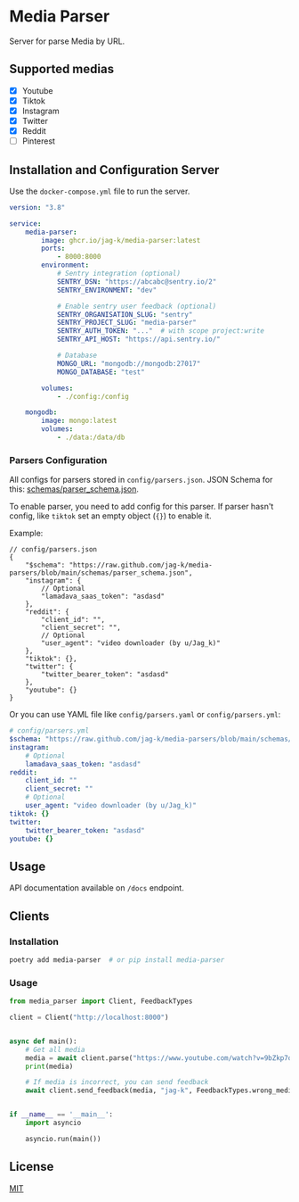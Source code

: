 # Media Parser

Server for parse Media by URL.

## Supported medias

- [x] Youtube
- [x] Tiktok
- [x] Instagram
- [x] Twitter
- [x] Reddit
- [ ] Pinterest

## Installation and Configuration Server

Use the `docker-compose.yml` file to run the server.

```yaml
version: "3.8"

service:
    media-parser:
        image: ghcr.io/jag-k/media-parser:latest
        ports:
            - 8000:8000
        environment:
            # Sentry integration (optional)
            SENTRY_DSN: "https://abcabc@sentry.io/2"
            SENTRY_ENVIRONMENT: "dev"

            # Enable sentry user feedback (optional)
            SENTRY_ORGANISATION_SLUG: "sentry"
            SENTRY_PROJECT_SLUG: "media-parser"
            SENTRY_AUTH_TOKEN: "..."  # with scope project:write
            SENTRY_API_HOST: "https://api.sentry.io/"

            # Database
            MONGO_URL: "mongodb://mongodb:27017"
            MONGO_DATABASE: "test"

        volumes:
            - ./config:/config

    mongodb:
        image: mongo:latest
        volumes:
            - ./data:/data/db
```

### Parsers Configuration

All configs for parsers stored in `config/parsers.json`. JSON Schema for
this: [schemas/parser_schema.json](https://github.com/jag-k/media-parser/blob/main/schemas/parser_schema.json).

To enable parser, you need to add config for this parser.
If parser hasn't config, like `tiktok` set an empty object (`{}`) to enable it.

Example:

```json5
// config/parsers.json
{
    "$schema": "https://raw.github.com/jag-k/media-parsers/blob/main/schemas/parser_schema.json",
    "instagram": {
        // Optional
        "lamadava_saas_token": "asdasd"
    },
    "reddit": {
        "client_id": "",
        "client_secret": "",
        // Optional
        "user_agent": "video downloader (by u/Jag_k)"
    },
    "tiktok": {},
    "twitter": {
        "twitter_bearer_token": "asdasd"
    },
    "youtube": {}
}
```

Or you can use YAML file like `config/parsers.yaml` or `config/parsers.yml`:

```yaml
# config/parsers.yml
$schema: "https://raw.github.com/jag-k/media-parsers/blob/main/schemas/parser_schema.json"
instagram:
    # Optional
    lamadava_saas_token: "asdasd"
reddit:
    client_id: ""
    client_secret: ""
    # Optional
    user_agent: "video downloader (by u/Jag_k)"
tiktok: {}
twitter:
    twitter_bearer_token: "asdasd"
youtube: {}
```

## Usage

API documentation available on `/docs` endpoint.

## Clients

### Installation

```bash
poetry add media-parser  # or pip install media-parser
```

### Usage

```python
from media_parser import Client, FeedbackTypes

client = Client("http://localhost:8000")


async def main():
    # Get all media
    media = await client.parse("https://www.youtube.com/watch?v=9bZkp7q19f0", user="jag-k")
    print(media)

    # If media is incorrect, you can send feedback
    await client.send_feedback(media, "jag-k", FeedbackTypes.wrong_media)


if __name__ == '__main__':
    import asyncio

    asyncio.run(main())
```

## License

[MIT](LICENSE)
